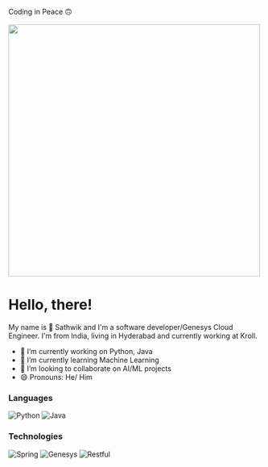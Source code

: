 
<!--
**jsathwik/jsathwik** is a ✨ _special_ ✨ repository because its `README.md` (this file) appears on your GitHub profile.

Here are some ideas to get you started:
-->
Coding in Peace :upside_down_face: <br> <br>
<img src="https://user-images.githubusercontent.com/74038190/212750999-42ff8a64-dad8-4772-9648-849968543991.gif" width="500">
# Hello, there!
My name is :slightly_smiling_face: Sathwik and I'm a software developer/Genesys Cloud Engineer. I'm from India, living in Hyderabad and currently working at Kroll.<br>  
- 🔭 I’m currently working on Python, Java <br>
- 🌱 I’m currently learning Machine Learning <br>
- 👯 I’m looking to collaborate on AI/ML projects <br>
- 😄 Pronouns: He/ Him <br>

### Languages

![Python](https://img.shields.io/badge/-Python-000?&logo=Python)
![Java](https://img.shields.io/badge/-Java-000?&logo=Java&logoColor=007396)

### Technologies
![Spring](https://img.shields.io/badge/-Spring-000?&logo=Spring)
![Genesys](https://img.shields.io/badge/-Genesys_Cloud-000?&logo=Genesys_Cloud)
![Restful](https://img.shields.io/badge/-Restful-000?&logo=Restful)
